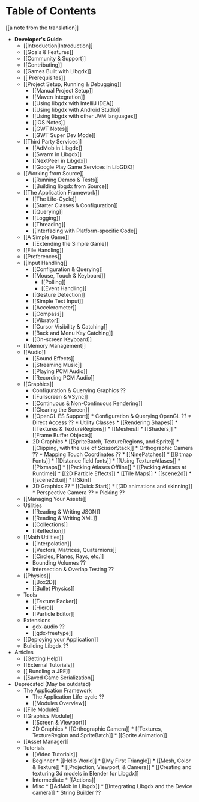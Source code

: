 # Table of Contents
[[a note from the translation]]

  * **Developer's Guide**
    * [[Introduction|Introduction]]
    * [[Goals & Features]]
    * [[Community & Support]]
    * [[Contributing]]
    * [[Games Built with Libgdx]]
    * [[ Prerequisites]]
    * [[Project Setup, Running & Debugging]]
      * [[Manual Project Setup]]
      * [[Maven Integration]]
      * [[Using libgdx with IntelliJ IDEA]]
      * [[Using libgdx with Android Studio]]
      * [[Using libgdx with other JVM languages]]
      * [[iOS Notes]]
      * [[GWT Notes]]
      * [[GWT Super Dev Mode]]
    * [[Third Party Services]]
      * [[AdMob in Libgdx]]
      * [[Swarm in Libgdx]]
      * [[NextPeer in Libgdx]]
      * [[Google Play Game Services in LibGDX]]
    * [[Working from Source]]
      * [[Running Demos & Tests]]
      * [[Building libgdx from Source]]
    * [[The Application Framework]]
      * [[The Life-Cycle]]
      * [[Starter Classes & Configuration]]
      * [[Querying]]
      * [[Logging]]
      * [[Threading]]
      * [[Interfacing with Platform-specific Code]]
    * [[A Simple Game]]
      * [[Extending the Simple Game]]
    * [[File Handling]]
    * [[Preferences]]
    * [[Input Handling]]
      * [[Configuration & Querying]]
      * [[Mouse, Touch & Keyboard]]
        * [[Polling]]
        * [[Event Handling]]
      * [[Gesture Detection]]
      * [[Simple Text Input]]
      * [[Accelerometer]]
      * [[Compass]]
      * [[Vibrator]]
      * [[Cursor Visibility & Catching]]
      * [[Back and Menu Key Catching]]
      * [[On-screen Keyboard]]
    * [[Memory Management]]
    * [[Audio]]
      * [[Sound Effects]]
      * [[Streaming Music]]
      * [[Playing PCM Audio]]
      * [[Recording PCM Audio]]
    * [[Graphics]]
      * Configuration & Querying Graphics ??
      * [[Fullscreen & VSync]]
      * [[Continuous & Non-Continuous Rendering]]
      * [[Clearing the Screen]]
      * [[OpenGL ES Support]]
            * Configuration & Querying OpenGL ??
            * Direct Access ??
            * Utility Classes
              * [[Rendering Shapes]]
              * [[Textures & TextureRegions]]
              * [[Meshes]]
              * [[Shaders]]
              * [[Frame Buffer Objects]]
      * 2D Graphics
            * [[SpriteBatch, TextureRegions, and Sprite]]
            * [[Clipping, with the use of ScissorStack]]
            * Orthographic Camera ??
            * Mapping Touch Coordinates ??
            * [[NinePatches]]
            * [[Bitmap Fonts]]
              * [[Distance field fonts]]
            * [[Using TextureAtlases]]
            * [[Pixmaps]]
            * [[Packing Atlases Offline]]
            * [[Packing Atlases at Runtime]]
            * [[2D Particle Effects]]
            * [[Tile Maps]]
            * [[scene2d]]
              * [[scene2d.ui]]
              * [[Skin]]
      * 3D Graphics ??
            * [[Quick Start]]
            * [[3D animations and skinning]]
            * Perspective Camera ??
            * Picking ??
    * [[Managing Your Assets]]
    * Utilities
      * [[Reading & Writing JSON]]
      * [[Reading & Writing XML]]
      * [[Collections]]
      * [[Reflection]]
    * [[Math Utilities]]
      * [[Interpolation]]
      * [[Vectors, Matrices, Quaternions]]
      * [[Circles, Planes, Rays, etc.]]
      * Bounding Volumes ??
      * Intersection & Overlap Testing ??
    * [[Physics]]
      * [[Box2D]]
      * [[Bullet Physics]]
    * Tools
      * [[Texture Packer]]
      * [[Hiero]]
      * [[Particle Editor]]
    * Extensions
      * gdx-audio ??
      * [[gdx-freetype]]
    * [[Deploying your Application]]
    * Building Libgdx ??
  * Articles
    * [[Getting Help]]
    * [[External Tutorials]]
    * [[ Bundling a JRE]]
    * [[Saved Game Serialization]]
  * Deprecated (May be outdated)
    * The Application Framework
      * The Application Life-cycle ??
      * [[Modules Overview]]
    * [[File Module]]
    * [[Graphics Module]]
      * [[Screen & Viewport]]
      * 2D Graphics
            * [[Orthographic Camera]]
            * [[Textures, TextureRegion and SpriteBatch]]
            * [[Sprite Animation]]
    * [[Asset Manager]]
    * Tutorials
      * [[Video Tutorials]]
      * Beginner
            * [[Hello World]]
            * [[My First Triangle]]
            * [[Mesh, Color & Texture]]
            * [[Projection, Viewport, & Camera]]
            * [[Creating and texturing 3d models in Blender for Libgdx]]
      * Intermediate
            * [[Actions]]
      * Misc
            * [[AdMob in Libgdx]]
            * [[Integrating Libgdx and the Device camera]]
            * String Builder ??
